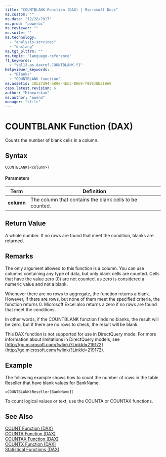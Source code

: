 ```yaml
---
title: "COUNTBLANK Function (DAX) | Microsoft Docs"
ms.custom: ""
ms.date: "12/28/2017"
ms.prod: "powerbi"
ms.reviewer: ""
ms.suite: ""
ms.technology: 
  - "analysis-services"
  - "daxlang"
ms.tgt_pltfrm: ""
ms.topic: "language-reference"
f1_keywords: 
  - "sql13.as.daxref.COUNTBLANK.f1"
helpviewer_keywords: 
  - "Blanks"
  - "COUNTBLANK function"
ms.assetid: 10b27d94-a89e-4bb3-8069-f939d8ba19e9
caps.latest.revision: 6
author: "Minewiskan"
ms.author: "owend"
manager: "kfile"
---
```

# COUNTBLANK Function (DAX)
Counts the number of blank cells in a column.  
  
## Syntax  
  
```  
COUNTBLANK(<column>)  
```  
  
#### Parameters  
  
|Term|Definition|  
|--------|--------------|  
|**column**|The column that contains the blank cells to be counted.|  
  
## Return Value  
A whole number. If no rows are found that meet the condition, blanks are returned.  
  
## Remarks  
The only argument allowed to this function is a column. You can use columns containing any type of data, but only blank cells are counted. Cells that have the value zero (0) are not counted, as zero is considered a numeric value and not a blank.  
  
Whenever there are no rows to aggregate, the function returns a blank.  However, if there are rows, but none of them meet the specified criteria, the function returns 0. Microsoft Excel also returns a zero if no rows are found that meet the conditions.  
  
In other words, if the COUNTBLANK function finds no blanks, the result will be zero, but if there are no rows to check, the result will be blank.  
  
This DAX function is not supported for use in DirectQuery mode. For more information about limitations in DirectQuery models, see  [http://go.microsoft.com/fwlink/?LinkId=219172](http://go.microsoft.com/fwlink/?LinkId=219172).  
  
## Example  
The following example shows how to count the number of rows in the table Reseller that have blank values for BankName.  
  
```  
=COUNTBLANK(Reseller[BankName])  
```  
To count logical values or text, use the COUNTA or COUNTAX functions.  
  
## See Also  
[COUNT Function &#40;DAX&#41;](count-function-dax.md)  
[COUNTA Function &#40;DAX&#41;](counta-function-dax.md)  
[COUNTAX Function &#40;DAX&#41;](countax-function-dax.md)  
[COUNTX Function &#40;DAX&#41;](countx-function-dax.md)  
[Statistical Functions &#40;DAX&#41;](statistical-functions-dax.md)  
  
